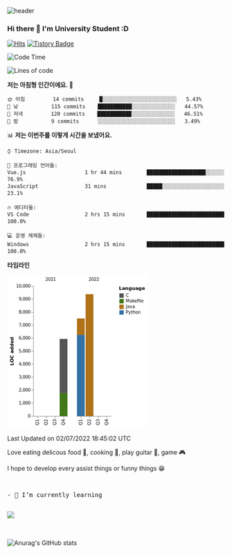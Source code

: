 ![header](https://capsule-render.vercel.app/api?type=waving&color=auto&height=300&section=header&text=YoungJoo%20Kim&fontSize=90)

### Hi there 👋 I'm University Student :D

[![Hits](https://hits.seeyoufarm.com/api/count/incr/badge.svg?url=https%3A%2F%2Fgithub.com%2Fhaesoo9410&count_bg=%23EB8B10&title_bg=%23684327&icon=&icon_color=%23E7E7E7&title=VISIT&edge_flat=false)](https://github.com/K-0joo)   [![Tistory Badge](https://img.shields.io/badge/Tech%20Blog-555263?style=flat&logoColor=white)](https://kimeyou.tistory.com/) 


<!--START_SECTION:waka-->
![Code Time](http://img.shields.io/badge/Code%20Time-0%20secs-blue)

![Lines of code](https://img.shields.io/badge/%EC%A0%80%EB%8A%94%20%EC%97%AC%ED%83%9C%EA%B9%8C%EC%A7%80%20-23%20Thousand%20%EC%A4%84%EC%9D%98%20%EC%BD%94%EB%93%9C%EB%A5%BC%20%EC%9E%91%EC%84%B1%ED%96%88%EC%96%B4%EC%9A%94.-blue)

**저는 아침형 인간이에요. 🐤** 

```text
🌞 아침         14 commits     █░░░░░░░░░░░░░░░░░░░░░░░░   5.43% 
🌆 낮　         115 commits    ███████████░░░░░░░░░░░░░░   44.57% 
🌃 저녁         120 commits    ███████████░░░░░░░░░░░░░░   46.51% 
🌙 밤　         9 commits      ░░░░░░░░░░░░░░░░░░░░░░░░░   3.49%

```


📊 **저는 이번주를 이렇게 시간을 보냈어요.** 

```text
⌚︎ Timezone: Asia/Seoul

💬 프로그래밍 언어들: 
Vue.js                   1 hr 44 mins        ███████████████████░░░░░░   76.9% 
JavaScript               31 mins             █████░░░░░░░░░░░░░░░░░░░░   23.1%

🔥 에디터들: 
VS Code                  2 hrs 15 mins       █████████████████████████   100.0%

💻 운영 체제들: 
Windows                  2 hrs 15 mins       █████████████████████████   100.0%

```

**타임라인**

![Chart not found](https://raw.githubusercontent.com/K-0joo/K-0joo/main/charts/bar_graph.png) 


 Last Updated on 02/07/2022 18:45:02 UTC
<!--END_SECTION:waka-->

<!--
**K-0joo/K-0joo** is a ✨ _special_ ✨ repository because its `README.md` (this file) appears on your GitHub profile.

Here are some ideas to get you started:

- 🔭 I’m currently working on ...
- 🌱 I’m currently learning ...
- 👯 I’m looking to collaborate on ...
- 🤔 I’m looking for help with ...
- 💬 Ask me about ...
- 📫 How to reach me: ...
- 😄 Pronouns: ...
- ⚡ Fun fact: ...
-->
Love eating delicous food 🍴, cooking 🍳, play guitar 🎸, game 🎮

I hope to develop every assist things or funny things 😁

<br>
<pre>
- 🌱 I’m currently learning 
<p></p>
<a href="https://developer.android.com" target="_blank"><img src="https://img.shields.io/badge/Android-3DDC84?style=flat-square&logo=Android&logoColor=white"/></a>
</pre>
</br>

![Anurag's GitHub stats](https://github-readme-stats.vercel.app/api?username=K-0joo&theme=solarized-light&show_icons=true)      
<p></p>


